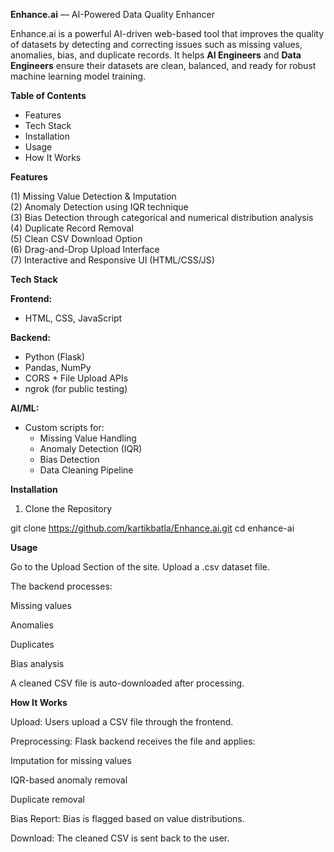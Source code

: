 **Enhance.ai** — AI-Powered Data Quality Enhancer

Enhance.ai is a powerful AI-driven web-based tool that improves the quality of datasets by detecting and correcting issues such as missing values, anomalies, bias, and duplicate records. It helps **AI Engineers** and **Data Engineers** ensure their datasets are clean, balanced, and ready for robust machine learning model training.


**Table of Contents**

- Features
- Tech Stack
- Installation
- Usage
- How It Works

**Features**

(1) Missing Value Detection & Imputation  
(2) Anomaly Detection using IQR technique  
(3) Bias Detection through categorical and numerical distribution analysis  
(4) Duplicate Record Removal  
(5) Clean CSV Download Option  
(6) Drag-and-Drop Upload Interface  
(7) Interactive and Responsive UI (HTML/CSS/JS)

**Tech Stack**

**Frontend:**
- HTML, CSS, JavaScript

**Backend:**
- Python (Flask)
- Pandas, NumPy
- CORS + File Upload APIs
- ngrok (for public testing)

**AI/ML:**
- Custom scripts for:
  - Missing Value Handling
  - Anomaly Detection (IQR)
  - Bias Detection
  - Data Cleaning Pipeline

**Installation**

1. Clone the Repository

git clone https://github.com/kartikbatla/Enhance.ai.git
cd enhance-ai


**Usage**

Go to the Upload Section of the site.
Upload a .csv dataset file.

The backend processes:

Missing values

Anomalies

Duplicates

Bias analysis

A cleaned CSV file is auto-downloaded after processing.

**How It Works**

Upload: Users upload a CSV file through the frontend.

Preprocessing: Flask backend receives the file and applies:

Imputation for missing values

IQR-based anomaly removal

Duplicate removal

Bias Report: Bias is flagged based on value distributions.

Download: The cleaned CSV is sent back to the user.
